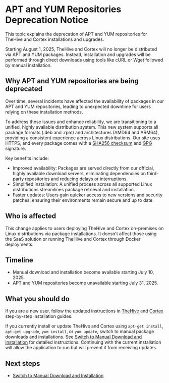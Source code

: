 # APT and YUM Repositories Deprecation Notice

This topic explains the deprecation of APT and YUM repositories for TheHive and Cortex installations and upgrades.

Starting August 1, 2025, TheHive and Cortex will no longer be distributed via APT and YUM packages. Instead, installation and upgrades will be performed through direct downloads using tools like cURL or Wget followed by manual installation.

## Why APT and YUM repositories are being deprecated

Over time, several incidents have affected the availability of packages in our APT and YUM repositories, leading to unexpected downtime for users relying on these installation methods.

To address these issues and enhance reliability, we are transitioning to a unified, highly available distribution system. This new system supports all package formats (.deb and .rpm) and architectures (AMD64 and ARM64), providing a consistent experience across Linux distributions. Our site uses HTTPS, and every package comes with a [SHA256 checksum](https://linux.die.net/man/1/sha256sum) and [GPG](https://www.gnupg.org/) signature.

Key benefits include:

* Improved availability: Packages are served directly from our official, highly available download servers, eliminating dependencies on third-party repositories and reducing delays or interruptions.
* Simplified installation: A unified process across all supported Linux distributions streamlines package retrieval and installation.
* Faster updates: Users gain quicker access to new versions and security patches, ensuring their environments remain secure and up to date.

## Who is affected

This change applies to users deploying TheHive and Cortex on-premises on Linux distributions via package installations. It doesn't affect those using the SaaS solution or running TheHive and Cortex through Docker deployments.

## Timeline

* Manual download and installation become available starting July 10, 2025.
* APT and YUM repositories become unavailable starting July 31, 2025.

## What you should do

If you are a new user, follow the updated instructions in [TheHive](../../installation/step-by-step-installation-guide.md) and [Cortex](../../../cortex/installation-and-configuration/step-by-step-guide.md) step-by-step installation guides.

If you currently install or update TheHive and Cortex using `apt-get install`, `apt-get upgrade`, `yum install`, or `yum update`, switch to manual package downloads and installations. See [Switch to Manual Download and Installation](switch-to-manual-download-installation.md) for detailed instructions. Continuing with the current installation will allow the application to run but will prevent it from receiving updates.

<h2>Next steps</h2>

* [Switch to Manual Download and Installation](switch-to-manual-download-installation.md)